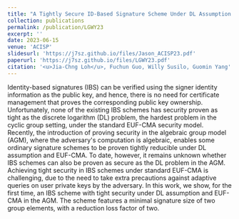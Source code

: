 ```yaml
---
title: "A Tightly Secure ID-Based Signature Scheme Under DL Assumption in AGM"
collection: publications
permalink: /publication/LGWY23
excerpt: ''
date: 2023-06-15
venue: 'ACISP'
slidesurl: 'https://j7sz.github.io/files/Jason_ACISP23.pdf'
paperurl: 'https://j7sz.github.io/files/LGWY23.pdf'
citation: '<u>Jia-Chng Loh</u>, Fuchun Guo, Willy Susilo, Guomin Yang'
---
```


Identity-based signatures (IBS) can be verified using the signer identity information as the public key, and hence, there is no need for certificate management that proves the corresponding public key ownership. Unfortunately, none of the existing IBS schemes has security proven as tight as the discrete logarithm (DL) problem, the hardest problem in the cyclic group setting, under the standard EUF-CMA security model. Recently, the introduction of proving security in the algebraic group model (AGM), where the adversary's computation is algebraic, enables some ordinary signature schemes to be proven tightly reducible under DL assumption and EUF-CMA. To date, however, it remains unknown whether IBS schemes can also be proven as secure as the DL problem in the AGM. Achieving tight security in IBS schemes under standard EUF-CMA is challenging, due to the need to take extra precautions against adaptive queries on user private keys by the adversary. In this work, we show, for the first time, an IBS scheme with tight security under DL assumption and EUF-CMA in the AGM. The scheme features a minimal signature size of two group elements, with a reduction loss factor of two.